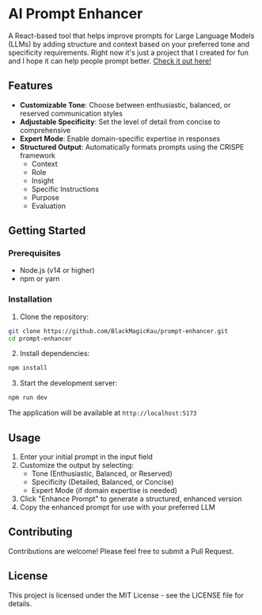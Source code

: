 # AI Prompt Enhancer

A React-based tool that helps improve prompts for Large Language Models (LLMs) by adding structure and context based on your preferred tone and specificity requirements. Right now it's just a project that I created for fun and I hope it can help people prompt better. [Check it out here!](https://prompt-enhancer-alpha.vercel.app/)

## Features

- **Customizable Tone**: Choose between enthusiastic, balanced, or reserved communication styles
- **Adjustable Specificity**: Set the level of detail from concise to comprehensive
- **Expert Mode**: Enable domain-specific expertise in responses
- **Structured Output**: Automatically formats prompts using the CRISPE framework
  - Context
  - Role
  - Insight
  - Specific Instructions
  - Purpose
  - Evaluation

## Getting Started

### Prerequisites

- Node.js (v14 or higher)
- npm or yarn

### Installation

1. Clone the repository:

``` bash
git clone https://github.com/BlackMagicKau/prompt-enhancer.git
cd prompt-enhancer
```

2. Install dependencies:

``` bash
npm install
```

3. Start the development server:

``` bash
npm run dev
```

The application will be available at `http://localhost:5173`

## Usage

1. Enter your initial prompt in the input field
2. Customize the output by selecting:
   - Tone (Enthusiastic, Balanced, or Reserved)
   - Specificity (Detailed, Balanced, or Concise)
   - Expert Mode (if domain expertise is needed)
3. Click "Enhance Prompt" to generate a structured, enhanced version
4. Copy the enhanced prompt for use with your preferred LLM

## Contributing

Contributions are welcome! Please feel free to submit a Pull Request.

## License

This project is licensed under the MIT License - see the LICENSE file for details.
